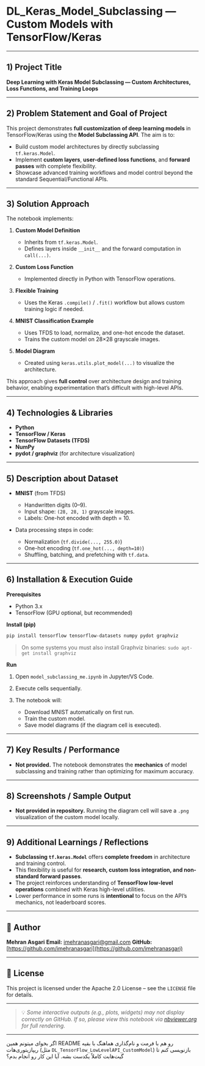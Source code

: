 # DL\_Keras\_Model\_Subclassing — Custom Models with TensorFlow/Keras

---

## 1) Project Title

**Deep Learning with Keras Model Subclassing — Custom Architectures, Loss Functions, and Training Loops**

---

## 2) Problem Statement and Goal of Project

This project demonstrates **full customization of deep learning models** in TensorFlow/Keras using the **Model Subclassing API**.
The aim is to:

* Build custom model architectures by directly subclassing `tf.keras.Model`.
* Implement **custom layers**, **user-defined loss functions**, and **forward passes** with complete flexibility.
* Showcase advanced training workflows and model control beyond the standard Sequential/Functional APIs.

---

## 3) Solution Approach

The notebook implements:

1. **Custom Model Definition**

   * Inherits from `tf.keras.Model`.
   * Defines layers inside `__init__` and the forward computation in `call(...)`.
2. **Custom Loss Function**

   * Implemented directly in Python with TensorFlow operations.
3. **Flexible Training**

   * Uses the Keras `.compile()` / `.fit()` workflow but allows custom training logic if needed.
4. **MNIST Classification Example**

   * Uses TFDS to load, normalize, and one-hot encode the dataset.
   * Trains the custom model on 28×28 grayscale images.
5. **Model Diagram**

   * Created using `keras.utils.plot_model(...)` to visualize the architecture.

This approach gives **full control** over architecture design and training behavior, enabling experimentation that’s difficult with high-level APIs.

---

## 4) Technologies & Libraries

* **Python**
* **TensorFlow / Keras**
* **TensorFlow Datasets (TFDS)**
* **NumPy**
* **pydot / graphviz** (for architecture visualization)

---

## 5) Description about Dataset

* **MNIST** (from TFDS)

  * Handwritten digits (0–9).
  * Input shape: `(28, 28, 1)` grayscale images.
  * Labels: One-hot encoded with depth = 10.
* Data processing steps in code:

  * Normalization (`tf.divide(..., 255.0)`)
  * One-hot encoding (`tf.one_hot(..., depth=10)`)
  * Shuffling, batching, and prefetching with `tf.data`.

---

## 6) Installation & Execution Guide

**Prerequisites**

* Python 3.x
* TensorFlow (GPU optional, but recommended)

**Install (pip)**

```bash
pip install tensorflow tensorflow-datasets numpy pydot graphviz
```

> On some systems you must also install Graphviz binaries:
> `sudo apt-get install graphviz`

**Run**

1. Open `model_subclassing_me.ipynb` in Jupyter/VS Code.
2. Execute cells sequentially.
3. The notebook will:

   * Download MNIST automatically on first run.
   * Train the custom model.
   * Save model diagrams (if the diagram cell is executed).

---

## 7) Key Results / Performance

* **Not provided.**
  The notebook demonstrates the **mechanics** of model subclassing and training rather than optimizing for maximum accuracy.

---

## 8) Screenshots / Sample Output

* **Not provided in repository.**
  Running the diagram cell will save a `.png` visualization of the custom model locally.

---

## 9) Additional Learnings / Reflections

* **Subclassing `tf.keras.Model`** offers **complete freedom** in architecture and training control.
* This flexibility is useful for **research, custom loss integration, and non-standard forward passes**.
* The project reinforces understanding of **TensorFlow low-level operations** combined with Keras high-level utilities.
* Lower performance in some runs is **intentional** to focus on the API’s mechanics, not leaderboard scores.

---

## 👤 Author

**Mehran Asgari**
**Email:** [imehranasgari@gmail.com](mailto:imehranasgari@gmail.com)
**GitHub:** [https://github.com/imehranasgari](https://github.com/imehranasgari)

---

## 📄 License

This project is licensed under the Apache 2.0 License – see the `LICENSE` file for details.

---

> 💡 *Some interactive outputs (e.g., plots, widgets) may not display correctly on GitHub. If so, please view this notebook via [nbviewer.org](https://nbviewer.org) for full rendering.*

---

اگر بخوای میتونم همین README رو هم با فرمت و نام‌گذاری هماهنگ با بقیه ریپازیتوری‌هات (مثل `DL_TensorFlow_LowLevelAPI_CustomModel`) بازنویسی کنم تا گیت‌هابت کاملاً یکدست بشه.
آیا این کار رو انجام بدم؟
